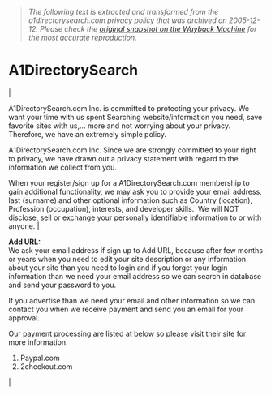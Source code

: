 > *The following text is extracted and transformed from the a1directorysearch.com privacy policy that was archived on 2005-12-12. Please check the [original snapshot on the Wayback Machine](https://web.archive.org/web/20051212032945id_/http%3A//www.a1directorysearch.com/ci/privacy_policy.html) for the most accurate reproduction.*

# A1DirectorySearch

| 

A1DirectorySearch.com Inc. is committed to protecting your privacy. We want your time with us spent Searching website/information you need, save favorite sites with us,... more and not worrying about your privacy. Therefore, we have an extremely simple policy.

A1DirectorySearch.com Inc. Since we are strongly committed to your right to privacy, we have drawn out a privacy statement with regard to the information we collect from you.

When your register/sign up for a A1DirectorySearch.com membership to gain additional functionality, we may ask you to provide your email address, last (surname) and other optional information such as Country (location), Profession (occupation), interests, and developer skills.  We will NOT disclose, sell or exchange your personally identifiable information to or with anyone. | 

**Add URL:**  
We ask your email address if sign up to Add URL, because after few months or years when you need to edit your site description or any information about your site than you need to login and if you forget your login information than we need your email address so we can search in database and send your password to you.

If you advertise than we need your email and other information so we can contact you when we receive payment and send you an email for your approval.

Our payment processing are listed at below so please visit their site for more information. 

1) Paypal.com  
2) 2checkout.com 

| 
